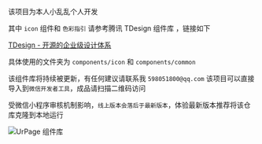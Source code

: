 该项目为本人小乱乱个人开发

其中 `icon` 组件和  `色彩指引` 请参考腾讯 TDesign 组件库 ，链接如下

[TDesign - 开源的企业级设计体系](https://tdesign.tencent.com/)

具体使用的文件夹为 `components/icon` 和 `components/common`

该组件库将持续被更新，有任何建议请联系我  `598051800@qq.com`
该项目可以直接导入到`微信开发者工具`，成品请扫描二维码访问

受微信小程序审核机制影响，`线上版本会落后于最新版本`，体验最新版本推荐将该仓库克隆到本地运行


![UrPage 组件库](https://github.com/user-attachments/assets/78d8dbae-a124-4377-8395-626d25d9f32b)